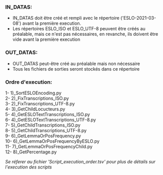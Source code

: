 ### IN_DATAS:
- IN_DATAS doit être créé et rempli avec le répertoire ('ESLO-2021-03-08') avant la première execution. 
- Les répertoires ESLO_ISO et ESLO_UTF-8 peuvent être créés au préalable, mais ce n'est pas nécessaires, en revanche, ils doivent être vide avant la première execution

### OUT_DATAS:
- OUT_DATAS peut-être créé au préalable mais non nécessaire
- Tous les fichiers de sorties seront stockés dans ce répertoire

### Ordre d'execution:
1-  	  1)_SortESLOEncoding.py \
2-  	   2)_FixTranscriptions_ISO.py \
3-  	  2)_FixTranscriptions_UTF-8.py \
4-  	  3)_GetChildLocucteurs.py \
5-  	  4)_GetESLOTextTranscriptions_ISO.py \
6-  	  4)_GetESLOTextTranscriptions_UTF-8.py \
7-  	  5)_GetChildTranscriptions_ISO.py \
8-  	  5)_GetChildTranscriptions_UTF-8.py \
9-  	  6)_GetLemmaOrPosFrequency.py \
10- 	  6)_GetLemmaOrPosFrequencyByESLO.py \
11- 	  7)_GetLemmaOrPosFrequencyChild.py \
12- 	  8)_GetPercentage.py 

*Se réferer au fichier 'Script_execution_order.tsv' pour plus de détails sur l'execution des scripts*
